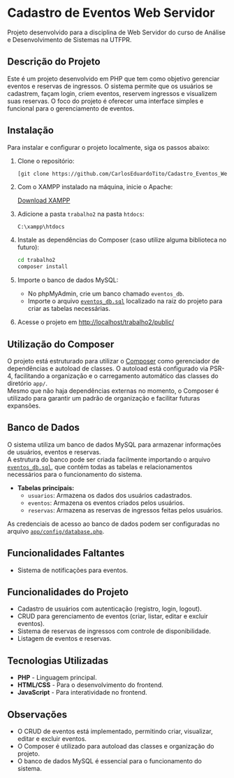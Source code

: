 # Cadastro de Eventos Web Servidor

Projeto desenvolvido para a disciplina de Web Servidor do curso de Análise e Desenvolvimento de Sistemas na UTFPR.

## Descrição do Projeto

Este é um projeto desenvolvido em PHP que tem como objetivo gerenciar eventos e reservas de ingressos. O sistema permite que os usuários se cadastrem, façam login, criem eventos, reservem ingressos e visualizem suas reservas. O foco do projeto é oferecer uma interface simples e funcional para o gerenciamento de eventos.

## Instalação

Para instalar e configurar o projeto localmente, siga os passos abaixo:

1. Clone o repositório:

   ```bash
   [git clone https://github.com/CarlosEduardoTito/Cadastro_Eventos_Web-Servidor.git](https://github.com/CarlosEduardoTito/Cadastro_Eventos_Web-Servidor.git)
   ```

2. Com o XAMPP instalado na máquina, inicie o Apache:

   [Download XAMPP](https://www.apachefriends.org/pt_br/download.html)

3. Adicione a pasta `trabalho2` na pasta `htdocs`:

   ```
   C:\xampp\htdocs
   ```

4. Instale as dependências do Composer (caso utilize alguma biblioteca no futuro):

   ```bash
   cd trabalho2
   composer install
   ```

5. Importe o banco de dados MySQL:

   - No phpMyAdmin, crie um banco chamado `eventos_db`.
   - Importe o arquivo [`eventos_db.sql`](eventos_db.sql) localizado na raiz do projeto para criar as tabelas necessárias.

6. Acesse o projeto em [http://localhost/trabalho2/public/](http://localhost/trabalho2/public/)

## Utilização do Composer

O projeto está estruturado para utilizar o [Composer](https://getcomposer.org/) como gerenciador de dependências e autoload de classes. O autoload está configurado via PSR-4, facilitando a organização e o carregamento automático das classes do diretório `app/`.  
Mesmo que não haja dependências externas no momento, o Composer é utilizado para garantir um padrão de organização e facilitar futuras expansões.

## Banco de Dados

O sistema utiliza um banco de dados MySQL para armazenar informações de usuários, eventos e reservas.  
A estrutura do banco pode ser criada facilmente importando o arquivo [`eventos_db.sql`](eventos_db.sql), que contém todas as tabelas e relacionamentos necessários para o funcionamento do sistema.

- **Tabelas principais:**
  - `usuarios`: Armazena os dados dos usuários cadastrados.
  - `eventos`: Armazena os eventos criados pelos usuários.
  - `reservas`: Armazena as reservas de ingressos feitas pelos usuários.

As credenciais de acesso ao banco de dados podem ser configuradas no arquivo [`app/config/database.php`](trabalho2/app/config/database.php).

## Funcionalidades Faltantes

- Sistema de notificações para eventos.

## Funcionalidades do Projeto

- Cadastro de usuários com autenticação (registro, login, logout).
- CRUD para gerenciamento de eventos (criar, listar, editar e excluir eventos).
- Sistema de reservas de ingressos com controle de disponibilidade.
- Listagem de eventos e reservas.

## Tecnologias Utilizadas

- **PHP** - Linguagem principal.
- **HTML/CSS** - Para o desenvolvimento do frontend.
- **JavaScript** - Para interatividade no frontend.

## Observações

- O CRUD de eventos está implementado, permitindo criar, visualizar, editar e excluir eventos.
- O Composer é utilizado para autoload das classes e organização do projeto.
- O banco de dados MySQL é essencial para o funcionamento do sistema.
